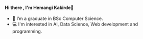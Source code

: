 #### Hi there , I'm Hemangi Kakirde👋


- 🌱 I’m a graduate in BSc Computer Science.
- 💻 I'm interested in AI, Data Science, Web development and programming.

